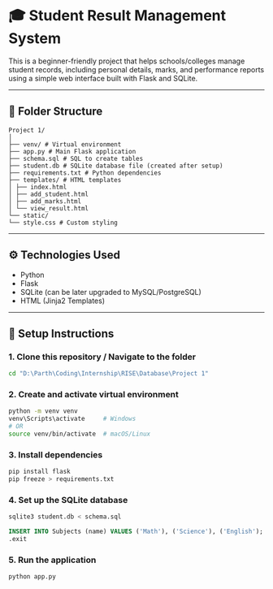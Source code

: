 # 🎓 Student Result Management System

This is a beginner-friendly project that helps schools/colleges manage student records, including personal details, marks, and performance reports using a simple web interface built with Flask and SQLite.

---

## 📁 Folder Structure
```
Project 1/
│
├── venv/ # Virtual environment
├── app.py # Main Flask application
├── schema.sql # SQL to create tables
├── student.db # SQLite database file (created after setup)
├── requirements.txt # Python dependencies
├── templates/ # HTML templates
│ ├── index.html
│ ├── add_student.html
│ ├── add_marks.html
│ └── view_result.html
└── static/
└── style.css # Custom styling
```

---

## ⚙️ Technologies Used

- Python
- Flask
- SQLite (can be later upgraded to MySQL/PostgreSQL)
- HTML (Jinja2 Templates)

---

## 🚀 Setup Instructions

### 1. Clone this repository / Navigate to the folder

```bash
cd "D:\Parth\Coding\Internship\RISE\Database\Project 1"
```
### 2. Create and activate virtual environment
```bash
python -m venv venv
venv\Scripts\activate     # Windows
# OR
source venv/bin/activate  # macOS/Linux
```
### 3. Install dependencies
```bash
pip install flask
pip freeze > requirements.txt
```
### 4. Set up the SQLite database
```bash
sqlite3 student.db < schema.sql
```
``` sql
INSERT INTO Subjects (name) VALUES ('Math'), ('Science'), ('English');
.exit
```
### 5. Run the application
```bash
python app.py
```
